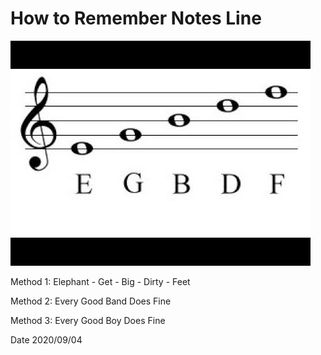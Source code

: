 # How to Remember Notes Line

![d80adae33a26c7bc9d2af2158a44d7c1.png](d80adae33a26c7bc9d2af2158a44d7c1.png)

Method 1: Elephant - Get - Big - Dirty - Feet

Method 2: Every Good Band Does Fine

Method 3: Every Good Boy Does Fine

Date 2020/09/04
